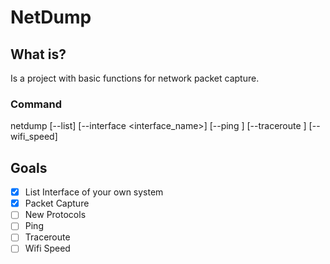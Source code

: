 # NetDump

## What is?
Is a project with basic functions for network packet capture.

### Command
netdump [--list] [--interface <interface_name>] [--ping <ip>] [--traceroute <ip>] [--wifi_speed]

## Goals
- [x] List Interface of your own system
- [x] Packet Capture
- [ ] New Protocols
- [ ] Ping
- [ ] Traceroute
- [ ] Wifi Speed 
